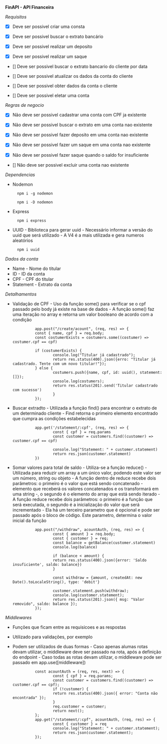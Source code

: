 **FinAPI - API Financeira**

*Requisitos*

- [x] Deve ser possivel criar uma consta

- [x] Deve ser possivel buscar o extrato bancário

- [x] Deve ser possivel realizar um deposito

- [x] Deve ser possivel realizar um saque

- [] Deve ser possivel buscar o extrato bancario do 
cliente por data

- [] Deve ser possivel atualizar os dados da conta do 
cliente

- [] Deve ser possivel obter dados da conta o cliente

- [] Deve ser possivel eletar uma conta



*Regras de negocio*

- [x] Não deve ser possivel cadastrar uma conta com CPF ja existente

- [x] Não deve ser possivel buscar o extrato em uma conta nao existente

- [x] Não deve ser possivel fazer deposito em uma conta nao existente

- [x] Não deve ser possivel fazer um saque em uma conta nao existente

- [x] Não deve ser possivel fazer saque quando o saldo for insuficiente

- [] Não deve ser possivel excluir uma conta nao existente

*Dependencias*

- Nodemon

        npm i -g nodemon

        npm i -D nodemon

- Express

        npm i express

- UUID
        - Biblioteca para gerar uuid
        - Necessário informar a versão do uuid que será utilizado
        - A V4 é a mais utilizada e gera numeros aleatórios

        npm i uuid

*Dados da conta*

- Name
        - Nome do titular
- ID
        - ID da conta
- CPF
        - CPF do titular
- Statement
        - Extrato da conta

*Detalhamentos*

- Validação de CPF
        - Uso da função some() para verificar se o cpf passado pelo body já existe na base de dados
        - A função some() faz uma iteração no array e retorna um valor booleano de acordo com a condição

                app.post("/create/acount", (req, res) => {
                const { name, cpf } = req.body;
                const costumerExists = costumers.some((costumer) => costumer.cpf == cpf)

                if (costumerExists) {
                        console.log("Titular já cadastrado");
                        return res.status(400).json({erro: "Titular já cadastrado. Tente com um novo titular!"});
                } else {
                        costumers.push({name, cpf, id: uuid(), statement: []});
                        console.log(costumers);
                        return res.status(201).send('Titular cadastrado com sucesso')
                        }
                });

- Buscar extradto
        - Utilizada a função find() para encontrar o extrato de um determinado cliente
        - Find retorna o primeiro elemento encontrado que cumpra as condições estabelecidas

                app.get('/statement/:cpf', (req, res) => {
                        const { cpf } = req.params
                        const customer = customers.find((customer) => customer.cpf == cpf)

                        console.log("Statement: " + customer.statement)
                        return res.json(customer.statement)
                })

- Somar valores para total de saldo
        - Utiliza-se a função reduce()
        - Utilizada para reduzir um array a um único valor, podendo este valor ser um número, string ou objeto
        - A função dentro de reduce recebe dois parâmetros: o primeiro é o valor que está sendo concatenado - elemento que receberá os valores concatenados e os transformará em uma string -, o segundo é o elemento do array que está sendo iterado
        - A função reduce recebe dois parâmetros: o primeiro é a função que será executada, o segundo é a inicialização do valor que será incrementado
        - Ela há um terceiro parametro que é opcional e pode ser passado após o bloco de código. Este parametro, determina o valor inicial da função

                app.post("/withdraw", acountAuth, (req, res) => {
                        const { amount } = req.body;
                        const { customer } = req;
                        const balance = getBalance(customer.statement)
                        console.log(balance)

                        if (balance < amount) {
                        return res.status(400).json({error: 'Saldo insuficiente', saldo: balance})
                        }
                        
                        const withdraw = {amount, createdAt: new Date().toLocaleString(), type: 'debit'}

                        customer.statement.push(withdraw);
                        console.log(customer.statement);
                        return res.status(201).json({ msg: "Valor removido", saldo: balance });
                });

*Middlewares*

- Funções que ficam entre as requisicoes e as respostas

- Utilizado para validações, por exemplo

- Podem ser utilizados de duas formas
        - Caso apenas alumas rotas devam utilizar, o middleware deve ser passado na rota, após a definição do endpoint
        - Caso todas as rotas devam utilizar, o middleware pode ser passado em app.use([middleware])

                const acountAuth = (req, res, next) => {
                        const { cpf } = req.params;
                        const customer = customers.find((customer) => customer.cpf == cpf);
                        if (!customer) {
                        return res.status(400).json({ error: "Conta não encontrada" });
                        }
                        req.customer = customer;
                        return next();
                };
                app.get("/statement/:cpf", acountAuth, (req, res) => {
                        const { customer } = req
                        console.log("Statement: " + customer.statement);
                        return res.json(customer.statement);
                });